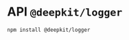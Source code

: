 # API `@deepkit/logger`

```sh
npm install @deepkit/logger
```

<api-docs package="@deepkit/logger"></api-docs>
